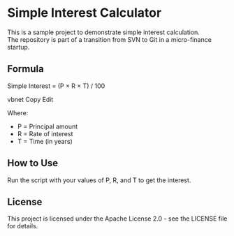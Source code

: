 # Simple Interest Calculator

This is a sample project to demonstrate simple interest calculation.  
The repository is part of a transition from SVN to Git in a micro-finance startup.

## Formula

Simple Interest = (P × R × T) / 100

vbnet
Copy
Edit

Where:
- P = Principal amount
- R = Rate of interest
- T = Time (in years)

## How to Use

Run the script with your values of P, R, and T to get the interest.

## License

This project is licensed under the Apache License 2.0 - see the LICENSE file for details.
